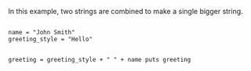 In this example, two strings
are combined to make a
single bigger string.

<Editor lang="ruby">
<code>
name = "John Smith"
greeting_style = "Hello"

greeting = greeting_style + " " + name
puts greeting
</code>
</Editor>